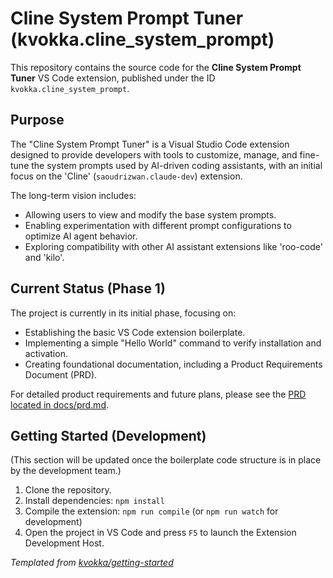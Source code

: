 # Cline System Prompt Tuner (kvokka.cline_system_prompt)

This repository contains the source code for the **Cline System Prompt Tuner** VS Code extension, published under the ID `kvokka.cline_system_prompt`.

## Purpose

The "Cline System Prompt Tuner" is a Visual Studio Code extension designed to provide developers with tools to customize, manage, and fine-tune the system prompts used by AI-driven coding assistants, with an initial focus on the 'Cline' (`saoudrizwan.claude-dev`) extension.

The long-term vision includes:

- Allowing users to view and modify the base system prompts.
- Enabling experimentation with different prompt configurations to optimize AI agent behavior.
- Exploring compatibility with other AI assistant extensions like 'roo-code' and 'kilo'.

## Current Status (Phase 1)

The project is currently in its initial phase, focusing on:

- Establishing the basic VS Code extension boilerplate.
- Implementing a simple "Hello World" command to verify installation and activation.
- Creating foundational documentation, including a Product Requirements Document (PRD).

For detailed product requirements and future plans, please see the [PRD located in docs/prd.md](docs/prd.md).

## Getting Started (Development)

(This section will be updated once the boilerplate code structure is in place by the development team.)

1. Clone the repository.
2. Install dependencies: `npm install`
3. Compile the extension: `npm run compile` (or `npm run watch` for development)
4. Open the project in VS Code and press `F5` to launch the Extension Development Host.

_*Templated from [kvokka/getting-started](https://github.com/kvokka/getting-started)*_
